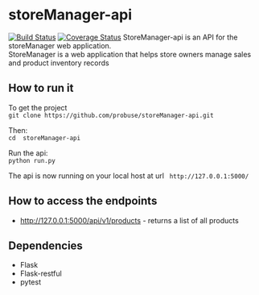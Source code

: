 # storeManager-api  
[![Build Status](https://travis-ci.com/probuse/storeManager-api.svg?branch=master)](https://travis-ci.com/probuse/storeManager-api)
[![Coverage Status](https://coveralls.io/repos/github/probuse/storeManager-api/badge.svg?branch=master)](https://coveralls.io/github/probuse/storeManager-api?branch=master)
StoreManager-api is an API for the storeManager web application.  
StoreManager is a web application that helps store owners manage sales and product inventory records

## How to run it
To get the project  
`git clone https://github.com/probuse/storeManager-api.git `

Then:  
`cd  storeManager-api`

Run the api:  
`python run.py`

The api is now running on your local host at url ` http://127.0.0.1:5000/`

## How to access the endpoints
* http://127.0.0.1:5000/api/v1/products - returns a list of all products

## Dependencies
* Flask
* Flask-restful
* pytest
